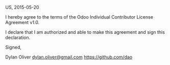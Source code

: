 US, 2015-05-20

I hereby agree to the terms of the Odoo Individual Contributor License
Agreement v1.0.

I declare that I am authorized and able to make this agreement and sign this
declaration.

Signed,

Dylan Oliver dylan.oliver@gmail.com https://github.com/dao
